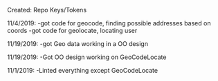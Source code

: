 Created:
Repo
Keys/Tokens




11/4/2019:
-got code for geocode, finding possible addresses based on coords
-got code for geolocate, locating user


11/19/2019:
-got Geo data working in a OO design

11/19/2019:
-Got OO design working on GeoCodeLocate

11/1/2019:
-Linted everything except GeoCodeLocate

